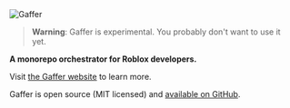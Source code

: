 <img src="https://i.imgur.com/7XndfZX.png" alt="Gaffer">

> **Warning**: Gaffer is experimental. You probably don't want to use it yet.

**A monorepo orchestrator for Roblox developers.**

Visit [the Gaffer website](https://gaffer.autonor.me/) to learn more.

Gaffer is open source (MIT licensed) and [available on GitHub](https://github.com/autonordev/tools/tree/main/gaffer).
